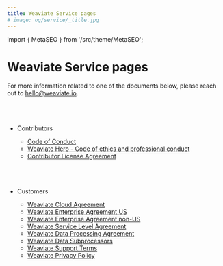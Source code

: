 ```yaml
---
title: Weaviate Service pages
# image: og/service/_title.jpg
---
```


import { MetaSEO } from '/src/theme/MetaSEO';

<MetaSEO img="og/service/_title.jpg" />

# Weaviate Service pages

For more information related to one of the documents below, please reach out to [hello@weaviate.io](mailto:hello@weaviate.io).
<br></br><br></br>

- Contributors
  - [Code of Conduct](/service/code-of-conduct)
  - [Weaviate Hero - Code of ethics and professional conduct](/service/code-of-ethics-and-professional-conduct)
  - [Contributor License Agreement](/service/contributor-license-agreement)
<br></br><br></br>
- Customers


  - [Weaviate Cloud Agreement](/service/weaviate-cloud-agreement)
  - [Weaviate Enterprise Agreement US](/service/weaviate-enterprise-agreement-us)
  - [Weaviate Enterprise Agreement non-US](/service/weaviate-enterprise-agreement-nonus)
  - [Weaviate Service Level Agreement](/sla)
  - [Weaviate Data Processing Agreement](/dpa)
  - [Weaviate Data Subprocessors](/subprocessors)
  - [Weaviate Support Terms](/weaviate-support-terms)
  - [Weaviate Privacy Policy](/privacy)


